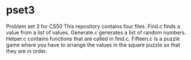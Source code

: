 # pset3
Problem set 3 for CS50
This repository contains four files.
Find.c finds a value from a list of values.  Generate.c generates a list of random numbers.  Helper.c contains functions that are called in find.c.  Fifteen.c is a puzzle game where you have to arrange the values in the square puzzle so that they are in order.

